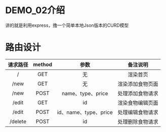 # DEMO_02介绍

讲的就是利用express，撸一个简单本地Json版本的CURD模型

# 路由设计

| 请求路径 |  method | 参数                     | 备注说明         | 
|:-------:|:-------:|:------------------------:|:---------------:|
| /       | GET     | 无                       | 渲染首页         |
| /new    | GET     | 无                       | 渲染添加食物页面  |
| /new    | POST    | name、type、price        | 处理添加食物请求  |
| /edit   | GET     | id                       | 渲染食物编辑页面  |
| /edit   | POST    | id、name、type、price     | 处理编辑食物请求   |
| /delete | POST    | id                       | 处理删除食物请求   |